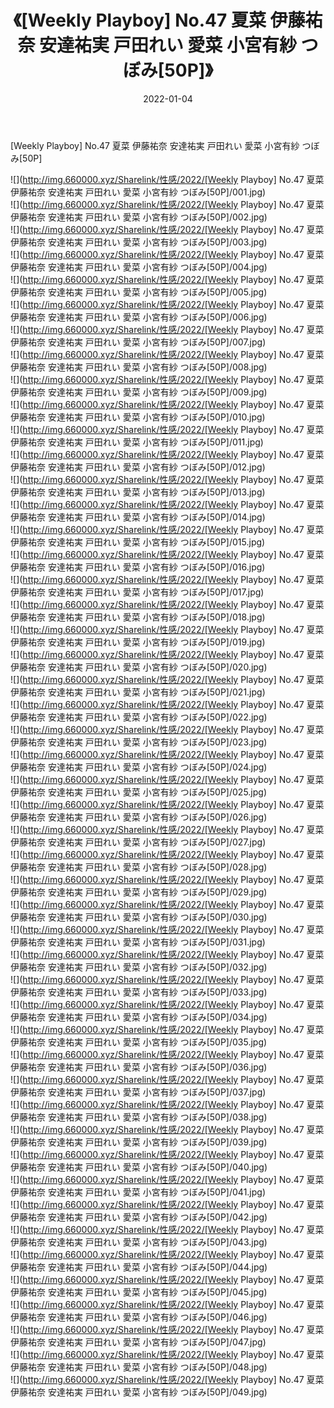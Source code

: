 ﻿---
layout: post
title:  《[Weekly Playboy] No.47 夏菜 伊藤祐奈 安達祐実 戸田れい 愛菜 小宮有紗 つぼみ[50P]》
date:   2022-01-04
img: http://img.660000.xyz/Sharelink/性感/2022/[Weekly Playboy] No.47 夏菜 伊藤祐奈 安達祐実 戸田れい 愛菜 小宮有紗 つぼみ[50P]/000.jpg
categories: [美女, 清纯, 唯美]
---

[Weekly Playboy] No.47 夏菜 伊藤祐奈 安達祐実 戸田れい 愛菜 小宮有紗 つぼみ[50P]

  ![](http://img.660000.xyz/Sharelink/性感/2022/[Weekly Playboy] No.47 夏菜 伊藤祐奈 安達祐実 戸田れい 愛菜 小宮有紗 つぼみ[50P]/001.jpg) <br> ![](http://img.660000.xyz/Sharelink/性感/2022/[Weekly Playboy] No.47 夏菜 伊藤祐奈 安達祐実 戸田れい 愛菜 小宮有紗 つぼみ[50P]/002.jpg) <br> ![](http://img.660000.xyz/Sharelink/性感/2022/[Weekly Playboy] No.47 夏菜 伊藤祐奈 安達祐実 戸田れい 愛菜 小宮有紗 つぼみ[50P]/003.jpg) <br> ![](http://img.660000.xyz/Sharelink/性感/2022/[Weekly Playboy] No.47 夏菜 伊藤祐奈 安達祐実 戸田れい 愛菜 小宮有紗 つぼみ[50P]/004.jpg) <br> ![](http://img.660000.xyz/Sharelink/性感/2022/[Weekly Playboy] No.47 夏菜 伊藤祐奈 安達祐実 戸田れい 愛菜 小宮有紗 つぼみ[50P]/005.jpg) <br> ![](http://img.660000.xyz/Sharelink/性感/2022/[Weekly Playboy] No.47 夏菜 伊藤祐奈 安達祐実 戸田れい 愛菜 小宮有紗 つぼみ[50P]/006.jpg) <br> ![](http://img.660000.xyz/Sharelink/性感/2022/[Weekly Playboy] No.47 夏菜 伊藤祐奈 安達祐実 戸田れい 愛菜 小宮有紗 つぼみ[50P]/007.jpg) <br> ![](http://img.660000.xyz/Sharelink/性感/2022/[Weekly Playboy] No.47 夏菜 伊藤祐奈 安達祐実 戸田れい 愛菜 小宮有紗 つぼみ[50P]/008.jpg) <br> ![](http://img.660000.xyz/Sharelink/性感/2022/[Weekly Playboy] No.47 夏菜 伊藤祐奈 安達祐実 戸田れい 愛菜 小宮有紗 つぼみ[50P]/009.jpg) <br> ![](http://img.660000.xyz/Sharelink/性感/2022/[Weekly Playboy] No.47 夏菜 伊藤祐奈 安達祐実 戸田れい 愛菜 小宮有紗 つぼみ[50P]/010.jpg) <br> ![](http://img.660000.xyz/Sharelink/性感/2022/[Weekly Playboy] No.47 夏菜 伊藤祐奈 安達祐実 戸田れい 愛菜 小宮有紗 つぼみ[50P]/011.jpg) <br> ![](http://img.660000.xyz/Sharelink/性感/2022/[Weekly Playboy] No.47 夏菜 伊藤祐奈 安達祐実 戸田れい 愛菜 小宮有紗 つぼみ[50P]/012.jpg) <br> ![](http://img.660000.xyz/Sharelink/性感/2022/[Weekly Playboy] No.47 夏菜 伊藤祐奈 安達祐実 戸田れい 愛菜 小宮有紗 つぼみ[50P]/013.jpg) <br> ![](http://img.660000.xyz/Sharelink/性感/2022/[Weekly Playboy] No.47 夏菜 伊藤祐奈 安達祐実 戸田れい 愛菜 小宮有紗 つぼみ[50P]/014.jpg) <br> ![](http://img.660000.xyz/Sharelink/性感/2022/[Weekly Playboy] No.47 夏菜 伊藤祐奈 安達祐実 戸田れい 愛菜 小宮有紗 つぼみ[50P]/015.jpg) <br> ![](http://img.660000.xyz/Sharelink/性感/2022/[Weekly Playboy] No.47 夏菜 伊藤祐奈 安達祐実 戸田れい 愛菜 小宮有紗 つぼみ[50P]/016.jpg) <br> ![](http://img.660000.xyz/Sharelink/性感/2022/[Weekly Playboy] No.47 夏菜 伊藤祐奈 安達祐実 戸田れい 愛菜 小宮有紗 つぼみ[50P]/017.jpg) <br> ![](http://img.660000.xyz/Sharelink/性感/2022/[Weekly Playboy] No.47 夏菜 伊藤祐奈 安達祐実 戸田れい 愛菜 小宮有紗 つぼみ[50P]/018.jpg) <br> ![](http://img.660000.xyz/Sharelink/性感/2022/[Weekly Playboy] No.47 夏菜 伊藤祐奈 安達祐実 戸田れい 愛菜 小宮有紗 つぼみ[50P]/019.jpg) <br> ![](http://img.660000.xyz/Sharelink/性感/2022/[Weekly Playboy] No.47 夏菜 伊藤祐奈 安達祐実 戸田れい 愛菜 小宮有紗 つぼみ[50P]/020.jpg) <br> ![](http://img.660000.xyz/Sharelink/性感/2022/[Weekly Playboy] No.47 夏菜 伊藤祐奈 安達祐実 戸田れい 愛菜 小宮有紗 つぼみ[50P]/021.jpg) <br> ![](http://img.660000.xyz/Sharelink/性感/2022/[Weekly Playboy] No.47 夏菜 伊藤祐奈 安達祐実 戸田れい 愛菜 小宮有紗 つぼみ[50P]/022.jpg) <br> ![](http://img.660000.xyz/Sharelink/性感/2022/[Weekly Playboy] No.47 夏菜 伊藤祐奈 安達祐実 戸田れい 愛菜 小宮有紗 つぼみ[50P]/023.jpg) <br> ![](http://img.660000.xyz/Sharelink/性感/2022/[Weekly Playboy] No.47 夏菜 伊藤祐奈 安達祐実 戸田れい 愛菜 小宮有紗 つぼみ[50P]/024.jpg) <br> ![](http://img.660000.xyz/Sharelink/性感/2022/[Weekly Playboy] No.47 夏菜 伊藤祐奈 安達祐実 戸田れい 愛菜 小宮有紗 つぼみ[50P]/025.jpg) <br> ![](http://img.660000.xyz/Sharelink/性感/2022/[Weekly Playboy] No.47 夏菜 伊藤祐奈 安達祐実 戸田れい 愛菜 小宮有紗 つぼみ[50P]/026.jpg) <br> ![](http://img.660000.xyz/Sharelink/性感/2022/[Weekly Playboy] No.47 夏菜 伊藤祐奈 安達祐実 戸田れい 愛菜 小宮有紗 つぼみ[50P]/027.jpg) <br> ![](http://img.660000.xyz/Sharelink/性感/2022/[Weekly Playboy] No.47 夏菜 伊藤祐奈 安達祐実 戸田れい 愛菜 小宮有紗 つぼみ[50P]/028.jpg) <br> ![](http://img.660000.xyz/Sharelink/性感/2022/[Weekly Playboy] No.47 夏菜 伊藤祐奈 安達祐実 戸田れい 愛菜 小宮有紗 つぼみ[50P]/029.jpg) <br> ![](http://img.660000.xyz/Sharelink/性感/2022/[Weekly Playboy] No.47 夏菜 伊藤祐奈 安達祐実 戸田れい 愛菜 小宮有紗 つぼみ[50P]/030.jpg) <br> ![](http://img.660000.xyz/Sharelink/性感/2022/[Weekly Playboy] No.47 夏菜 伊藤祐奈 安達祐実 戸田れい 愛菜 小宮有紗 つぼみ[50P]/031.jpg) <br> ![](http://img.660000.xyz/Sharelink/性感/2022/[Weekly Playboy] No.47 夏菜 伊藤祐奈 安達祐実 戸田れい 愛菜 小宮有紗 つぼみ[50P]/032.jpg) <br> ![](http://img.660000.xyz/Sharelink/性感/2022/[Weekly Playboy] No.47 夏菜 伊藤祐奈 安達祐実 戸田れい 愛菜 小宮有紗 つぼみ[50P]/033.jpg) <br> ![](http://img.660000.xyz/Sharelink/性感/2022/[Weekly Playboy] No.47 夏菜 伊藤祐奈 安達祐実 戸田れい 愛菜 小宮有紗 つぼみ[50P]/034.jpg) <br> ![](http://img.660000.xyz/Sharelink/性感/2022/[Weekly Playboy] No.47 夏菜 伊藤祐奈 安達祐実 戸田れい 愛菜 小宮有紗 つぼみ[50P]/035.jpg) <br> ![](http://img.660000.xyz/Sharelink/性感/2022/[Weekly Playboy] No.47 夏菜 伊藤祐奈 安達祐実 戸田れい 愛菜 小宮有紗 つぼみ[50P]/036.jpg) <br> ![](http://img.660000.xyz/Sharelink/性感/2022/[Weekly Playboy] No.47 夏菜 伊藤祐奈 安達祐実 戸田れい 愛菜 小宮有紗 つぼみ[50P]/037.jpg) <br> ![](http://img.660000.xyz/Sharelink/性感/2022/[Weekly Playboy] No.47 夏菜 伊藤祐奈 安達祐実 戸田れい 愛菜 小宮有紗 つぼみ[50P]/038.jpg) <br> ![](http://img.660000.xyz/Sharelink/性感/2022/[Weekly Playboy] No.47 夏菜 伊藤祐奈 安達祐実 戸田れい 愛菜 小宮有紗 つぼみ[50P]/039.jpg) <br> ![](http://img.660000.xyz/Sharelink/性感/2022/[Weekly Playboy] No.47 夏菜 伊藤祐奈 安達祐実 戸田れい 愛菜 小宮有紗 つぼみ[50P]/040.jpg) <br> ![](http://img.660000.xyz/Sharelink/性感/2022/[Weekly Playboy] No.47 夏菜 伊藤祐奈 安達祐実 戸田れい 愛菜 小宮有紗 つぼみ[50P]/041.jpg) <br> ![](http://img.660000.xyz/Sharelink/性感/2022/[Weekly Playboy] No.47 夏菜 伊藤祐奈 安達祐実 戸田れい 愛菜 小宮有紗 つぼみ[50P]/042.jpg) <br> ![](http://img.660000.xyz/Sharelink/性感/2022/[Weekly Playboy] No.47 夏菜 伊藤祐奈 安達祐実 戸田れい 愛菜 小宮有紗 つぼみ[50P]/043.jpg) <br> ![](http://img.660000.xyz/Sharelink/性感/2022/[Weekly Playboy] No.47 夏菜 伊藤祐奈 安達祐実 戸田れい 愛菜 小宮有紗 つぼみ[50P]/044.jpg) <br> ![](http://img.660000.xyz/Sharelink/性感/2022/[Weekly Playboy] No.47 夏菜 伊藤祐奈 安達祐実 戸田れい 愛菜 小宮有紗 つぼみ[50P]/045.jpg) <br> ![](http://img.660000.xyz/Sharelink/性感/2022/[Weekly Playboy] No.47 夏菜 伊藤祐奈 安達祐実 戸田れい 愛菜 小宮有紗 つぼみ[50P]/046.jpg) <br> ![](http://img.660000.xyz/Sharelink/性感/2022/[Weekly Playboy] No.47 夏菜 伊藤祐奈 安達祐実 戸田れい 愛菜 小宮有紗 つぼみ[50P]/047.jpg) <br> ![](http://img.660000.xyz/Sharelink/性感/2022/[Weekly Playboy] No.47 夏菜 伊藤祐奈 安達祐実 戸田れい 愛菜 小宮有紗 つぼみ[50P]/048.jpg) <br> ![](http://img.660000.xyz/Sharelink/性感/2022/[Weekly Playboy] No.47 夏菜 伊藤祐奈 安達祐実 戸田れい 愛菜 小宮有紗 つぼみ[50P]/049.jpg) <br>